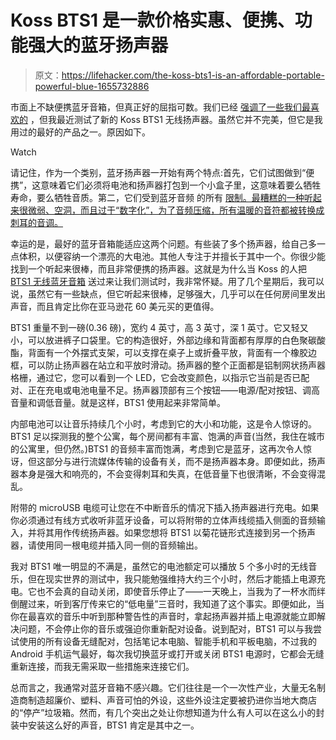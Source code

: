 # Koss BTS1 是一款价格实惠、便携、功能强大的蓝牙扬声器

> 原文：<https://lifehacker.com/the-koss-bts1-is-an-affordable-portable-powerful-blue-1655732886>

市面上不缺便携蓝牙音箱，但真正好的屈指可数。我们已经 [强调了一些我们最喜欢的](https://lifehacker.com/five-best-bluetooth-speakers-1265389497) ，但我最近测试了新的 Koss BTS1 无线扬声器。虽然它并不完美，但它是我用过的最好的产品之一。原因如下。

Watch

请记住，作为一个类别，蓝牙扬声器一开始有两个特点:首先，它们试图做到“便携”，这意味着它们必须将电池和扬声器打包到一个小盒子里，这意味着要么牺牲寿命，要么牺牲音质。第二，它们受到蓝牙音频 的所有 [限制。最糟糕的一种听起来很微弱、空洞，而且过于“数字化”，为了音频压缩，所有温暖的音符都被转换成刺耳的音调。](https://lifehacker.com/does-bluetooth-audio-still-suck-1505063323)

幸运的是，最好的蓝牙音箱能适应这两个问题。有些装了多个扬声器，给自己多一点体积，以便容纳一个漂亮的大电池。其他人专注于并擅长于其中一个。你很少能找到一个听起来很棒，而且非常便携的扬声器。这就是为什么当 Koss 的人把 [BTS1 无线蓝牙音箱](http://www.koss.com/en/products/headphones/all/BTS1__BTS1) 送过来让我们测试时，我非常怀疑。用了几个星期后，我可以说，虽然它有一些缺点，但它听起来很棒，足够强大，几乎可以在任何房间里发出声音，而且肯定比你在亚马逊花 60 美元买的更值得。

BTS1 重量不到一磅(0.36 磅)，宽约 4 英寸，高 3 英寸，深 1 英寸。它又轻又小，可以放进裤子口袋里。它的构造很好，外部边缘和背面都有厚厚的白色聚碳酸酯，背面有一个外摆式支架，可以支撑在桌子上或折叠平放，背面有一个橡胶边框，可以防止扬声器在站立和平放时滑动。扬声器的整个正面都是铝制网状扬声器格栅，通过它，您可以看到一个 LED，它会改变颜色，以指示它当前是否已配对、正在充电或电池电量不足。扬声器顶部有三个按钮——电源/配对按钮、调高音量和调低音量。就是这样，BTS1 使用起来非常简单。

内部电池可以让音乐持续几个小时，考虑到它的大小和功能，这是令人惊讶的。BTS1 足以探测我的整个公寓，每个房间都有丰富、饱满的声音(当然，我住在城市的公寓里，但仍然。)BTS1 的音频丰富而饱满，考虑到它是蓝牙，这再次令人惊讶，但这部分与进行流媒体传输的设备有关，而不是扬声器本身。即便如此，扬声器本身是强大和响亮的，不会变得刺耳和失真，在低音量下也很清晰，不会变得混乱。

附带的 microUSB 电缆可让您在不中断音乐的情况下插入扬声器进行充电。如果你必须通过有线方式收听非蓝牙设备，可以将附带的立体声线缆插入侧面的音频输入，并将其用作传统扬声器。如果您想将 BTS1 以菊花链形式连接到另一个扬声器，请使用同一根电缆并插入同一侧的音频输出。

我对 BTS1 唯一明显的不满是，虽然它的电池额定可以播放 5 个多小时的无线音乐，但在现实世界的测试中，我只能勉强维持大约三个小时，然后才能插上电源充电。它也不会真的自动关闭，即使音乐停止了——一天晚上，当我为了一杯水而绊倒醒过来，听到客厅传来它的“低电量”三音时，我知道了这个事实。即便如此，当你在最喜欢的音乐中听到那种警告性的声音时，拿起扬声器并插上电源就能立即解决问题，不会停止你的音乐或强迫你重新配对设备。说到配对，BTS1 可以与我尝试使用的所有设备无缝配对，包括笔记本电脑、智能手机和平板电脑，不过我的 Android 手机运气最好，每次我切换蓝牙或打开或关闭 BTS1 电源时，它都会无缝重新连接，而我无需采取一些措施来连接它们。

总而言之，我通常对蓝牙音箱不感兴趣。它们往往是一个一次性产业，大量无名制造商制造超廉价、塑料、声音可怕的外设，这些外设注定要被扔进你当地大商店的“停产”垃圾箱。然而，有几个突出之处让你想知道为什么有人可以在这么小的封装中安装这么好的声音，BTS1 肯定是其中之一。